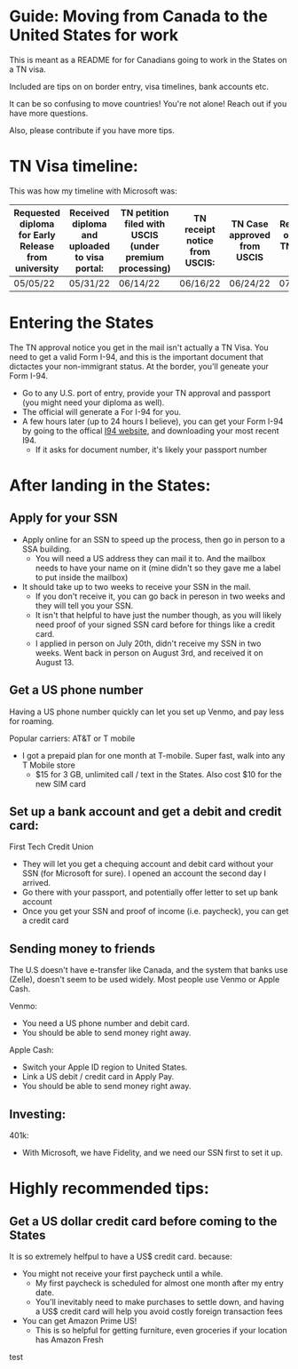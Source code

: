# Guide: Moving from Canada to the United States for work
This is meant as a README for for Canadians going to work in the States on a TN visa.

Included are tips on on border entry, visa timelines, bank accounts etc. 

It can be so confusing to move countries! You're not alone! Reach out if you have more questions. 

Also, please contribute if you have more tips. 

# TN Visa timeline:
This was how my timeline with Microsoft was: 

| Requested diploma for Early Release from university | Received diploma and uploaded to visa portal:  | TN petition filed with USCIS (under premium processing)| TN receipt notice from USCIS:  | TN Case approved from USCIS | Received original TN in the mail | Received onboarding approval 
|---|---|---|---|---|---|---|
| 05/05/22 | 05/31/22 | 06/14/22 | 06/16/22 | 06/24/22 | 07/07/22 | 07/13/22

# Entering the States
The TN approval notice you get in the mail isn't actually a TN Visa. You need to get a valid Form I-94, and this is the important document that dictactes your non-immigrant status. At the border, you'll geneate your Form I-94. 
- Go to any U.S. port of entry, provide your TN approval and passport (you might need your diploma as well). 
- The official will generate a For I-94 for you. 
- A few hours later (up to 24 hours I believe), you can get your Form I-94 by going to the offical [I94 website](https://i94.cbp.dhs.gov/I94/), and downloading your most recent I94.
   - If it asks for document number, it's likely your passport number

# After landing in the States:

## Apply for your SSN
- Apply online for an SSN to speed up the process, then go in person to a SSA building. 
   - You will need a US address they can mail it to. And the mailbox needs to have your name on it (mine didn't so they gave me a label to put inside the mailbox)
- It should take up to two weeks to receive your SSN in the mail. 
   - If you don't receive it, you can go back in pereson in two weeks and they will tell you your SSN. 
   - It isn't that helpful to have just the number though, as you will likely need proof of your signed SSN card before for things like a credit card. 
   - I applied in person on July 20th, didn't receive my SSN in two weeks. Went back in person on August 3rd, and received it on August 13. 

## Get a US phone number
Having a US phone number quickly can let you set up Venmo, and pay less for roaming. 

Popular carriers: AT&T or T mobile
- I got a prepaid plan for one month at T-mobile. Super fast, walk into any T Mobile store
   - $15 for 3 GB, unlimited call / text in the States. Also cost $10 for the new SIM card

## Set up a bank account and get a debit and credit card:
First Tech Credit Union
- They will let you get a chequing account and debit card without your SSN (for Microsoft for sure). I opened an account the second day I arrived. 
- Go there with your passport, and potentially offer letter to set up bank account
- Once you get your SSN and proof of income (i.e. paycheck), you can get a credit card

## Sending money to friends
The U.S doesn't have e-transfer like Canada, and the system that banks use (Zelle), doesn't seem to be used widely. Most people use Venmo or Apple Cash. 

Venmo: 
- You need a US phone number and debit card. 
- You should be able to send money right away. 

Apple Cash:
- Switch your Apple ID region to United States. 
- Link a US debit / credit card in Apply Pay. 
- You should be able to send money right away. 

## Investing:
401k:
- With Microsoft, we have Fidelity, and we need our SSN first to set it up. 

# Highly recommended tips:
## Get a US dollar credit card before coming to the States
It is so extremely helfpul to have a US$ credit card. because:
- You might not receive your first paycheck until a while. 
   - My first paycheck is scheduled for almost one month after my entry date. 
   - You'll inevitably need to make purchases to settle down, and having a US$ credit card will help you avoid costly foreign transaction fees
- You can get Amazon Prime US!
   - This is so helpful for getting furniture, even groceries if your location has Amazon Fresh

test

